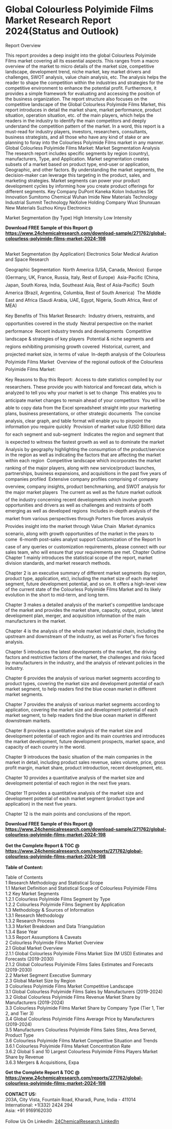 <h1>Global Colourless Polyimide Films Market Research Report 2024(Status and Outlook)</h1><p>Report Overview</p><p>
This report provides a deep insight into the global Colourless Polyimide Films market covering all its essential aspects. This ranges from a macro overview of the market to micro details of the market size, competitive landscape, development trend, niche market, key market drivers and challenges, SWOT analysis, value chain analysis, etc.
The analysis helps the reader to shape the competition within the industries and strategies for the competitive environment to enhance the potential profit. Furthermore, it provides a simple framework for evaluating and accessing the position of the business organization. The report structure also focuses on the competitive landscape of the Global Colourless Polyimide Films Market, this report introduces in detail the market share, market performance, product situation, operation situation, etc. of the main players, which helps the readers in the industry to identify the main competitors and deeply understand the competition pattern of the market.
In a word, this report is a must-read for industry players, investors, researchers, consultants, business strategists, and all those who have any kind of stake or are planning to foray into the Colourless Polyimide Films market in any manner.
Global Colourless Polyimide Films Market: Market Segmentation Analysis
The research report includes specific segments by region (country), manufacturers, Type, and Application. Market segmentation creates subsets of a market based on product type, end-user or application, Geographic, and other factors. By understanding the market segments, the decision-maker can leverage this targeting in the product, sales, and marketing strategies. Market segments can power your product development cycles by informing how you create product offerings for different segments.
Key Company
DuPont
Kaneka
Kolon Industries
SK Innovation
Sumitomo Chemical
Wuhan Imide New Materials Technology
Industrial Summit Technology
NeXolve Holding Company
Wuxi Shunxuan New Materials
Suzhou Kinyu Electronics</p><p>
Market Segmentation (by Type)
High Intensity
Low Intensity</p><div><b>Download FREE Sample of this Report @ 
            <a href="https://www.24chemicalresearch.com/download-sample/271762/global-colourless-polyimide-films-market-2024-198">
            https://www.24chemicalresearch.com/download-sample/271762/global-colourless-polyimide-films-market-2024-198</a></b></div><br><p>
Market Segmentation (by Application)
Electronics
Solar
Medical
Aviation and Space Research</p><p>
Geographic Segmentation
 North America (USA, Canada, Mexico)
 Europe (Germany, UK, France, Russia, Italy, Rest of Europe)
 Asia-Pacific (China, Japan, South Korea, India, Southeast Asia, Rest of Asia-Pacific)
 South America (Brazil, Argentina, Columbia, Rest of South America)
 The Middle East and Africa (Saudi Arabia, UAE, Egypt, Nigeria, South Africa, Rest of MEA)</p><p>
Key Benefits of This Market Research:
 Industry drivers, restraints, and opportunities covered in the study
 Neutral perspective on the market performance
 Recent industry trends and developments
 Competitive landscape &amp; strategies of key players
 Potential &amp; niche segments and regions exhibiting promising growth covered
 Historical, current, and projected market size, in terms of value
 In-depth analysis of the Colourless Polyimide Films Market
 Overview of the regional outlook of the Colourless Polyimide Films Market:</p><p>
Key Reasons to Buy this Report:
 Access to date statistics compiled by our researchers. These provide you with historical and forecast data, which is analyzed to tell you why your market is set to change
 This enables you to anticipate market changes to remain ahead of your competitors
 You will be able to copy data from the Excel spreadsheet straight into your marketing plans, business presentations, or other strategic documents
 The concise analysis, clear graph, and table format will enable you to pinpoint the information you require quickly
 Provision of market value (USD Billion) data for each segment and sub-segment
 Indicates the region and segment that is expected to witness the fastest growth as well as to dominate the market
 Analysis by geography highlighting the consumption of the product/service in the region as well as indicating the factors that are affecting the market within each region
 Competitive landscape which incorporates the market ranking of the major players, along with new service/product launches, partnerships, business expansions, and acquisitions in the past five years of companies profiled
 Extensive company profiles comprising of company overview, company insights, product benchmarking, and SWOT analysis for the major market players
 The current as well as the future market outlook of the industry concerning recent developments which involve growth opportunities and drivers as well as challenges and restraints of both emerging as well as developed regions
 Includes in-depth analysis of the market from various perspectives through Porters five forces analysis
 Provides insight into the market through Value Chain
 Market dynamics scenario, along with growth opportunities of the market in the years to come
 6-month post-sales analyst support
Customization of the Report
In case of any queries or customization requirements, please connect with our sales team, who will ensure that your requirements are met.
Chapter Outline
Chapter 1 mainly introduces the statistical scope of the report, market division standards, and market research methods.</p><p>
Chapter 2 is an executive summary of different market segments (by region, product type, application, etc), including the market size of each market segment, future development potential, and so on. It offers a high-level view of the current state of the Colourless Polyimide Films Market and its likely evolution in the short to mid-term, and long term.</p><p>
Chapter 3 makes a detailed analysis of the market's competitive landscape of the market and provides the market share, capacity, output, price, latest development plan, merger, and acquisition information of the main manufacturers in the market.</p><p>
Chapter 4 is the analysis of the whole market industrial chain, including the upstream and downstream of the industry, as well as Porter's five forces analysis.</p><p>
Chapter 5 introduces the latest developments of the market, the driving factors and restrictive factors of the market, the challenges and risks faced by manufacturers in the industry, and the analysis of relevant policies in the industry.</p><p>
Chapter 6 provides the analysis of various market segments according to product types, covering the market size and development potential of each market segment, to help readers find the blue ocean market in different market segments.</p><p>
Chapter 7 provides the analysis of various market segments according to application, covering the market size and development potential of each market segment, to help readers find the blue ocean market in different downstream markets.</p><p>
Chapter 8 provides a quantitative analysis of the market size and development potential of each region and its main countries and introduces the market development, future development prospects, market space, and capacity of each country in the world.</p><p>
Chapter 9 introduces the basic situation of the main companies in the market in detail, including product sales revenue, sales volume, price, gross profit margin, market share, product introduction, recent development, etc.</p><p>
Chapter 10 provides a quantitative analysis of the market size and development potential of each region in the next five years.</p><p>
Chapter 11 provides a quantitative analysis of the market size and development potential of each market segment (product type and application) in the next five years.</p><p>
Chapter 12 is the main points and conclusions of the report.</p><p>
</p><div><b>Download FREE Sample of this Report @ 
            <a href="https://www.24chemicalresearch.com/download-sample/271762/global-colourless-polyimide-films-market-2024-198">
            https://www.24chemicalresearch.com/download-sample/271762/global-colourless-polyimide-films-market-2024-198</a></b></div><br><div><b>Get the Complete Report & TOC @ 
            <a href="https://www.24chemicalresearch.com/reports/271762/global-colourless-polyimide-films-market-2024-198">
            https://www.24chemicalresearch.com/reports/271762/global-colourless-polyimide-films-market-2024-198</a></b></div><br>
            <b>Table of Content:</b><p>Table of Contents<br />
1 Research Methodology and Statistical Scope<br />
1.1 Market Definition and Statistical Scope of Colourless Polyimide Films<br />
1.2 Key Market Segments<br />
1.2.1 Colourless Polyimide Films Segment by Type<br />
1.2.2 Colourless Polyimide Films Segment by Application<br />
1.3 Methodology & Sources of Information<br />
1.3.1 Research Methodology<br />
1.3.2 Research Process<br />
1.3.3 Market Breakdown and Data Triangulation<br />
1.3.4 Base Year<br />
1.3.5 Report Assumptions & Caveats<br />
2 Colourless Polyimide Films Market Overview<br />
2.1 Global Market Overview<br />
2.1.1 Global Colourless Polyimide Films Market Size (M USD) Estimates and Forecasts (2019-2030)<br />
2.1.2 Global Colourless Polyimide Films Sales Estimates and Forecasts (2019-2030)<br />
2.2 Market Segment Executive Summary<br />
2.3 Global Market Size by Region<br />
3 Colourless Polyimide Films Market Competitive Landscape<br />
3.1 Global Colourless Polyimide Films Sales by Manufacturers (2019-2024)<br />
3.2 Global Colourless Polyimide Films Revenue Market Share by Manufacturers (2019-2024)<br />
3.3 Colourless Polyimide Films Market Share by Company Type (Tier 1, Tier 2, and Tier 3)<br />
3.4 Global Colourless Polyimide Films Average Price by Manufacturers (2019-2024)<br />
3.5 Manufacturers Colourless Polyimide Films Sales Sites, Area Served, Product Type<br />
3.6 Colourless Polyimide Films Market Competitive Situation and Trends<br />
3.6.1 Colourless Polyimide Films Market Concentration Rate<br />
3.6.2 Global 5 and 10 Largest Colourless Polyimide Films Players Market Share by Revenue<br />
3.6.3 Mergers & Acquisitions, Expa</p><div><b>Get the Complete Report & TOC @ 
            <a href="https://www.24chemicalresearch.com/reports/271762/global-colourless-polyimide-films-market-2024-198">
            https://www.24chemicalresearch.com/reports/271762/global-colourless-polyimide-films-market-2024-198</a></b></div><br><b>CONTACT US:</b><br>
            203A, City Vista, Fountain Road, Kharadi, Pune, India - 411014<br>
            International: +1(332) 2424 294<br>
            Asia: +91 9169162030 <br><br>
            Follow Us On LinkedIn: <a href="https://www.linkedin.com/company/24chemicalresearch/">24ChemicalResearch LinkedIn</a>